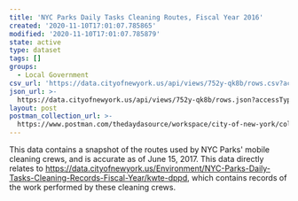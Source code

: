 ```yaml
---
title: 'NYC Parks Daily Tasks Cleaning Routes, Fiscal Year 2016'
created: '2020-11-10T17:01:07.785865'
modified: '2020-11-10T17:01:07.785879'
state: active
type: dataset
tags: []
groups:
  - Local Government
csv_url: 'https://data.cityofnewyork.us/api/views/752y-qk8b/rows.csv?accessType=DOWNLOAD'
json_url: >-
  https://data.cityofnewyork.us/api/views/752y-qk8b/rows.json?accessType=DOWNLOAD
layout: post
postman_collection_url: >-
  https://www.postman.com/thedaydasource/workspace/city-of-new-york/collection/15909983-c0124a10-43a9-4218-b915-381b684c54bd
---
```

This data contains a snapshot of the routes used by NYC Parks' mobile cleaning crews, and is accurate as of June 15, 2017. This data directly relates to https://data.cityofnewyork.us/Environment/NYC-Parks-Daily-Tasks-Cleaning-Records-Fiscal-Year/kwte-dppd, which contains records of the work performed by these cleaning crews.
